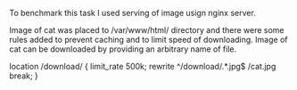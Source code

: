 To benchmark this task I used serving of image usign nginx server.

Image of cat was placed to /var/www/html/ directory and there were some
rules added to prevent caching and to limit speed of downloading.
Image of cat can be downloaded by providing an arbitrary name of file.

location /download/ {
    limit_rate 500k;
    rewrite ^/download/.*\.jpg$ /cat.jpg break;
}
